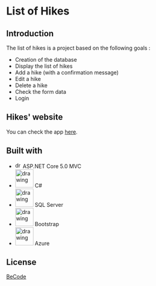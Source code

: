 # List of Hikes


## Introduction


The list of hikes is a project based on the following goals :

- Creation of the database
- Display the list of hikes
- Add a hike (with a confirmation message)
- Edit a hike
- Delete a hike
- Check the form data
- Login

## Hikes' website

You can check the app [here](https://hikesappservice.azurewebsites.net/).

## Built with

- <img src="https://upload.wikimedia.org/wikipedia/commons/thumb/a/a3/.NET_Logo.svg/1200px-.NET_Logo.svg.png" alt="drawing" style="width:1rem; height:1rem;"/>  ASP.NET Core 5.0 MVC
- <img src="https://seeklogo.com/images/C/c-sharp-c-logo-02F17714BA-seeklogo.com.png" alt="drawing" style="width:3rem; height:3rem;"/> C#
- <img src="https://seeklogo.com/images/M/microsoft-sql-server-logo-96AF49E2B3-seeklogo.com.png" alt="drawing" style="width:3rem; height:3rem;"/> SQL Server
- <img src="https://upload.wikimedia.org/wikipedia/commons/thumb/b/b2/Bootstrap_logo.svg/1200px-Bootstrap_logo.svg.png" alt="drawing" style="width:3rem; height:3rem;"/> Bootstrap
- <img src="https://logo-marque.com/wp-content/uploads/2021/05/Azure-Logo.jpg" alt="drawing" style="width:3rem; height:3rem;"/> Azure


## License
[BeCode](https://becode.org/fr/)
